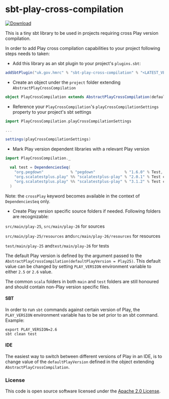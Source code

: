 
# sbt-play-cross-compilation

 [ ![Download](https://api.bintray.com/packages/hmrc/releases/sbt-play-cross-compilation/images/download.svg) ](https://bintray.com/hmrc/releases/sbt-play-cross-compilation/_latestVersion)

This is a tiny sbt library to be used in projects requiring cross Play version compilation.

In order to add Play cross compilation capabilities to your project following steps needs to taken:
* Add this library as an sbt plugin to your project's `plugins.sbt`:
```scala
addSbtPlugin("uk.gov.hmrc" % "sbt-play-cross-compilation" % "<LATEST_VERSION>")
```
* Create an object under the `project` folder extending `AbstractPlayCrossCompilation`
```scala
object PlayCrossCompilation extends AbstractPlayCrossCompilation(defaultPlayVersion = Play25)
```
* Reference your `PlayCrossCompilation`'s `playCrossCompilationSettings` property to your project's sbt settings
```scala
import PlayCrossCompilation.playCrossCompilationSettings

...

settings(playCrossCompilationSettings)
```
* Mark Play version dependent libraries with a relevant Play version
```scala
import PlayCrossCompilation._

  val test = DependenciesSeq(
    "org.pegdown"            % "pegdown"             % "1.6.0" % Test,
    "org.scalatestplus.play" %% "scalatestplus-play" % "2.0.1" % Test crossPlay Play25,
    "org.scalatestplus.play" %% "scalatestplus-play" % "3.1.2" % Test crossPlay Play26
  )
```
Note: the `crossPlay` keyword becomes available in the context of `DependenciesSeq` only.

* Create Play version specific source folders if needed. Following folders are recognizable:

`src/main/play-25`, `src/main/play-26` for sources

`src/main/play-25/resources` and`src/main/play-26/resources` for resources

`test/main/play-25` and`test/main/play-26` for tests


The default Play version is defined by the argument passed to the `AbstractPlayCrossCompilation(defaultPlayVersion = Play25)`. This default value can be changed by setting `PLAY_VERSION` environment variable to either `2.5` or `2.6` value.

The common `scala` folders in both `main` and `test` folders are still honoured and should contain non-Play version specific files. 

#### SBT
In order to run `sbt` commands against certain version of Play, the `PLAY_VERSION` environment variable has to be set prior to an sbt command.
Example:
```
export PLAY_VERSION=2.6
sbt clean test
```

#### IDE
The easiest way to switch between different versions of Play in an IDE, is to change value of the `defaultPlayVersion` defined in the object extending `AbstractPlayCrossCompilation`.

### License

This code is open source software licensed under the [Apache 2.0 License]("http://www.apache.org/licenses/LICENSE-2.0.html").
